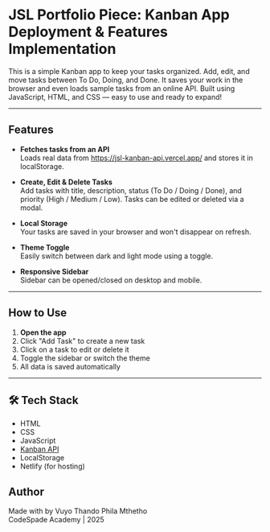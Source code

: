 # JSL Portfolio Piece: Kanban App Deployment & Features Implementation

This is a simple Kanban app to keep your tasks organized. Add, edit, and move tasks between To Do, Doing, and Done. It saves your work in the browser and even loads sample tasks from an online API. Built using JavaScript, HTML, and CSS — easy to use and ready to expand!

---

## Features

- **Fetches tasks from an API**  
  Loads real data from https://jsl-kanban-api.vercel.app/ and stores it in localStorage.

- **Create, Edit & Delete Tasks**  
  Add tasks with title, description, status (To Do / Doing / Done), and priority (High / Medium / Low). Tasks can be edited or deleted via a modal.

- **Local Storage**  
  Your tasks are saved in your browser and won't disappear on refresh.

- **Theme Toggle**  
  Easily switch between dark and light mode using a toggle.

- **Responsive Sidebar**  
  Sidebar can be opened/closed on desktop and mobile.

---

## How to Use

1. **Open the app**
2. Click "Add Task" to create a new task
3. Click on a task to edit or delete it
4. Toggle the sidebar or switch the theme
5. All data is saved automatically

---

## 🛠️ Tech Stack

- HTML
- CSS
- JavaScript
- [Kanban API](https://jsl-kanban-api.vercel.app/)
- LocalStorage
- Netlify (for hosting)

## Author

Made with by Vuyo Thando Phila Mthetho  
CodeSpade Academy | 2025
